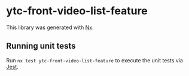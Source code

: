 # ytc-front-video-list-feature

This library was generated with [Nx](https://nx.dev).

## Running unit tests

Run `nx test ytc-front-video-list-feature` to execute the unit tests via [Jest](https://jestjs.io).
